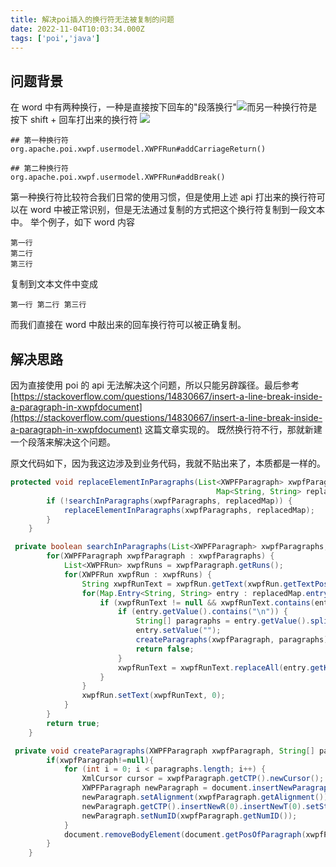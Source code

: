 ```yaml
---
title: 解决poi插入的换行符无法被复制的问题
date: 2022-11-04T10:03:34.000Z
tags: ['poi','java']
---
```

  
## 问题背景

在 word 中有两种换行，一种是直接按下回车的"段落换行"![](images/FrD6zUk5-RG2ge7mKToa-DIrun5j.png)而另一种换行符是按下 shift + 回车打出来的换行符 ![](images/FhTD7gKiy-spK067FOIRroQmByUz.png)

```
## 第一种换行符
org.apache.poi.xwpf.usermodel.XWPFRun#addCarriageReturn()

## 第二种换行符
org.apache.poi.xwpf.usermodel.XWPFRun#addBreak()
```

第一种换行符比较符合我们日常的使用习惯，但是使用上述 api 打出来的换行符可以在 word 中被正常识别，但是无法通过复制的方式把这个换行符复制到一段文本中。
举个例子，如下 word 内容

```
第一行
第二行
第三行
```

复制到文本文件中变成

```
第一行 第二行 第三行
```

而我们直接在 word 中敲出来的回车换行符可以被正确复制。

## 解决思路

因为直接使用 poi 的 api 无法解决这个问题，所以只能另辟蹊径。最后参考[https://stackoverflow.com/questions/14830667/insert-a-line-break-inside-a-paragraph-in-xwpfdocument](https://stackoverflow.com/questions/14830667/insert-a-line-break-inside-a-paragraph-in-xwpfdocument) 这篇文章实现的。
既然换行符不行，那就新建一个段落来解决这个问题。

原文代码如下，因为我这边涉及到业务代码，我就不贴出来了，本质都是一样的。

```java
protected void replaceElementInParagraphs(List<XWPFParagraph> xwpfParagraphs,
                                              Map<String, String> replacedMap) {
        if (!searchInParagraphs(xwpfParagraphs, replacedMap)) {
            replaceElementInParagraphs(xwpfParagraphs, replacedMap);
        }
    }

 private boolean searchInParagraphs(List<XWPFParagraph> xwpfParagraphs, Map<String, String> replacedMap) {
        for(XWPFParagraph xwpfParagraph : xwpfParagraphs) {
            List<XWPFRun> xwpfRuns = xwpfParagraph.getRuns();
            for(XWPFRun xwpfRun : xwpfRuns) {
                String xwpfRunText = xwpfRun.getText(xwpfRun.getTextPosition());
                for(Map.Entry<String, String> entry : replacedMap.entrySet()) {
                    if (xwpfRunText != null && xwpfRunText.contains(entry.getKey())) {
                        if (entry.getValue().contains("\n")) {
                            String[] paragraphs = entry.getValue().split("\n");
                            entry.setValue("");
                            createParagraphs(xwpfParagraph, paragraphs);
                            return false;
                        }
                        xwpfRunText = xwpfRunText.replaceAll(entry.getKey(), entry.getValue());
                    }
                }
                xwpfRun.setText(xwpfRunText, 0);
            }
        }
        return true;
    }

 private void createParagraphs(XWPFParagraph xwpfParagraph, String[] paragraphs) {
        if(xwpfParagraph!=null){
            for (int i = 0; i < paragraphs.length; i++) {
                XmlCursor cursor = xwpfParagraph.getCTP().newCursor();
                XWPFParagraph newParagraph = document.insertNewParagraph(cursor);
                newParagraph.setAlignment(xwpfParagraph.getAlignment());
                newParagraph.getCTP().insertNewR(0).insertNewT(0).setStringValue(paragraphs[i]);
                newParagraph.setNumID(xwpfParagraph.getNumID());
            }
            document.removeBodyElement(document.getPosOfParagraph(xwpfParagraph));
        }
    }

```